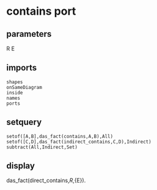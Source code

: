# contains port
## parameters
  R
  E
## imports
    shapes
    onSameDiagram
    inside
    names
    ports
## setquery
	setof([A,B],das_fact(contains,A,B),All)
	setof([C,D],das_fact(indirect_contains,C,D),Indirect)
	subtract(All,Indirect,Set)
## display
das_fact(direct_contains,${R},${E}).
  

